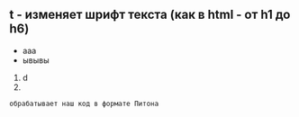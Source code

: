 ## t - изменяет шрифт текста (как в html - от h1 до h6)
* ааа
* ывывы
1. d
2.
```py - косые кавычки, кнопка где буква "ё"
обрабатывает наш код в формате Питона

```